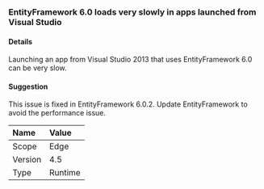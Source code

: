 ### EntityFramework 6.0 loads very slowly in apps launched from Visual Studio

#### Details

Launching an app from Visual Studio 2013 that uses EntityFramework 6.0 can be very slow.

#### Suggestion

This issue is fixed in EntityFramework 6.0.2. Update EntityFramework to avoid the performance issue.

| Name    | Value       |
|:--------|:------------|
| Scope   |Edge|
|Version|4.5|
|Type|Runtime|
